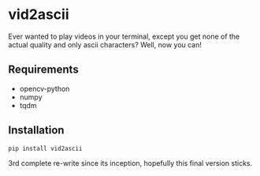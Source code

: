 # vid2ascii
Ever wanted to play videos in your terminal, except you get none of the actual quality and only ascii characters? Well, now you can!

## Requirements
- opencv-python
- numpy
- tqdm

## Installation
```bash
pip install vid2ascii
```

3rd complete re-write since its inception, hopefully this final version sticks.